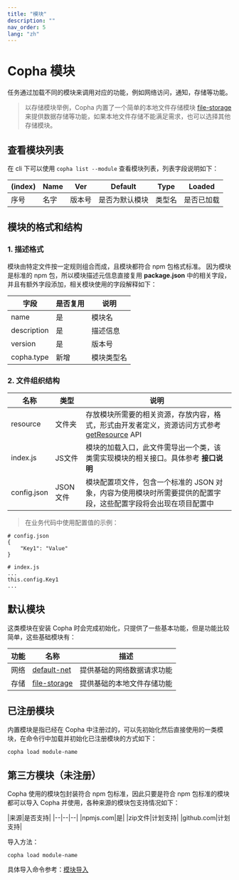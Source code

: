 ```yaml
---
title: "模块"
description: ""
nav_order: 5
lang: "zh"
---
```


# Copha 模块
任务通过加载不同的模块来调用对应的功能，例如网络访问，通知，存储等功能。

> 以存储模块举例，Copha 内置了一个简单的本地文件存储模块 [file-storage](https://github.com/copha-project/file-storage) 来提供数据存储等功能，如果本地文件存储不能满足需求，也可以选择其他存储模块。

## 查看模块列表
在 cli 下可以使用 `copha list --module` 查看模块列表，列表字段说明如下：

|(index) |Name | Ver | Default |Type| Loaded|
|--|--|--|--|--|--|
|序号|名字|版本号|是否为默认模块|类型名|是否已加载|

## 模块的格式和结构
### 1. 描述格式
模块由特定文件按一定规则组合而成，且模块都符合 npm 包格式标准。
因为模块是标准的 npm 包，所以模块描述元信息直接复用 **package.json** 中的相关字段，并且有额外字段添加，相关模块使用的字段解释如下：

| 字段 |是否复用| 说明|
|--|--|--|
| name |是| 模块名 |
| description |是 |描述信息 |
| version| 是 |版本号 |
| copha.type|新增| 模块类型名|

### 2. 文件组织结构

| 名称 | 类型 | 说明|
|--|--|--|
| resource | 文件夹 | 存放模块所需要的相关资源，存放内容，格式，形式由开发者定义，资源访问方式参考 [getResource](#getResource) API |
| index.js| JS文件 | 模块的加载入口，此文件需导出一个类，该类需实现模块的相关接口。具体参考 **接口说明** |
| config.json| JSON文件 | 模块配置项文件，包含一个标准的 JSON 对象，内容为使用模块时所需要提供的配置字段，这些配置字段将会出现在项目配置中 |

> 在业务代码中使用配置值的示例：

```
# config.json
{
	"Key1": "Value"
}

# index.js
...
this.config.Key1
...
```

## 默认模块
这类模块在安装 Copha 时会完成初始化，只提供了一些基本功能，但是功能比较简单，这些基础模块有：

|功能|名称|描述|
|--|--|--|
|网络|[default-net](https://github.com/copha-project/simple-driver)|提供基础的网络数据请求功能|
|存储|[file-storage](https://github.com/copha-project/file-storage)|提供基础的本地文件存储功能|

## 已注册模块
内置模块是指已经在 Copha 中注册过的，可以先初始化然后直接使用的一类模块，在命令行中加载并初始化已注册模块的方式如下：

```
copha load module-name
```

## 第三方模块（未注册）
Copha 使用的模块包封装符合 npm 包标准，因此只要是符合 npm 包标准的模块都可以导入 Copha 并使用，各种来源的模块包支持情况如下：

|来源|是否支持|
|--|--|--|
|npmjs.com|是|
|zip文件|计划支持|
|github.com|计划支持|

导入方法：
```
copha load module-name
```
具体导入命令参考：[模块导入](./cli#module)
